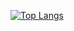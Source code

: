 <!-- ### Hi there 👋 -->

[![Top Langs](https://github-readme-stats.vercel.app/api/top-langs/?username=mahzoun99&langs_count=5)](https://github.com/anuraghazra/github-readme-stats)


<!--
**mahzoun99/mahzoun99** is a ✨ _special_ ✨ repository because its `README.md` (this file) appears on your GitHub profile.

Here are some ideas to get you started:

- 🔭 I’m currently working on ...
- 🌱 I’m currently learning ...
- 👯 I’m looking to collaborate on ...
- 🤔 I’m looking for help with ...
- 💬 Ask me about ...
- 📫 How to reach me: ...
- 😄 Pronouns: ...
- ⚡ Fun fact: ...
-->

